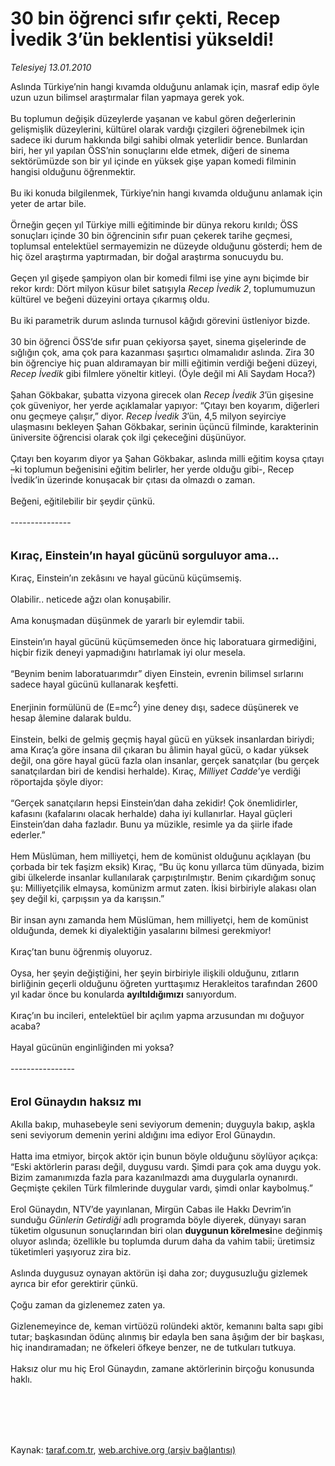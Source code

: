 # 30 bin öğrenci sıfır çekti, Recep İvedik 3’ün beklentisi yükseldi!

*Telesiyej 13.01.2010*

<div class="taraf_structure_2col_1zq">
<div class="margen_n">



 <p>Aslında Türkiye’nin hangi kıvamda olduğunu anlamak için, masraf edip öyle uzun uzun bilimsel araştırmalar filan yapmaya gerek yok. <br/><br/>Bu toplumun değişik düzeylerde yaşanan ve kabul gören değerlerinin gelişmişlik düzeylerini, kültürel olarak vardığı çizgileri öğrenebilmek için sadece iki durum hakkında bilgi sahibi olmak yeterlidir bence. Bunlardan biri, her yıl yapılan ÖSS’nin sonuçlarını elde etmek, diğeri de sinema sektörümüzde son bir yıl içinde en yüksek gişe yapan komedi filminin hangisi olduğunu öğrenmektir. <br/><br/>Bu iki konuda bilgilenmek, Türkiye’nin hangi kıvamda olduğunu anlamak için yeter de artar bile. <br/><br/>Örneğin geçen yıl Türkiye milli eğitiminde bir dünya rekoru kırıldı; ÖSS sonuçları içinde 30 bin öğrencinin sıfır puan çekerek tarihe geçmesi, toplumsal entelektüel sermayemizin ne düzeyde olduğunu gösterdi; hem de hiç özel araştırma yaptırmadan, bir doğal araştırma sonucuydu bu. <br/><br/>Geçen yıl gişede şampiyon olan bir komedi filmi ise yine aynı biçimde bir rekor kırdı: Dört milyon küsur bilet satışıyla<i> Recep İvedik 2</i>, toplumumuzun kültürel ve beğeni düzeyini ortaya çıkarmış oldu. <br/><br/>Bu iki parametrik durum aslında turnusol kâğıdı görevini üstleniyor bizde. <br/><br/>30 bin öğrenci ÖSS’de sıfır puan çekiyorsa şayet, sinema gişelerinde de sığlığın çok, ama çok para kazanması şaşırtıcı olmamalıdır aslında. Zira 30 bin öğrenciye hiç puan aldıramayan bir milli eğitimin verdiği beğeni düzeyi, <i>Recep İvedik</i> gibi filmlere yöneltir kitleyi. (Öyle değil mi Ali Saydam Hoca?) <br/><br/>Şahan Gökbakar, şubatta vizyona girecek olan <i>Recep İvedik 3</i>’ün gişesine çok güveniyor, her yerde açıklamalar yapıyor: “Çıtayı ben koyarım, diğerleri onu geçmeye çalışır,” diyor. <i>Recep İvedik 3</i>’ün, 4,5 milyon seyirciye ulaşmasını bekleyen Şahan Gökbakar, serinin üçüncü filminde, karakterinin üniversite öğrencisi olarak çok ilgi çekeceğini düşünüyor. <br/><br/>Çıtayı ben koyarım diyor ya Şahan Gökbakar, aslında milli eğitim koysa çıtayı –ki toplumun beğenisini eğitim belirler, her yerde olduğu gibi-, Recep İvedik’in üzerinde konuşacak bir çıtası da olmazdı o zaman. <br/><br/>Beğeni, eğitilebilir bir şeydir çünkü. <br/><br/>--------------- <br/><br/><br/><font size="4"><strong>Kıraç, Einstein’ın hayal gücünü sorguluyor ama…</strong></font> <br/><br/>Kıraç, Einstein’ın zekâsını ve hayal gücünü küçümsemiş. <br/><br/>Olabilir.. neticede ağzı olan konuşabilir. <br/><br/>Ama konuşmadan düşünmek de yararlı bir eylemdir tabii. <br/><br/>Einstein’ın hayal gücünü küçümsemeden önce hiç laboratuara girmediğini, hiçbir fizik deneyi yapmadığını hatırlamak iyi olur mesela. <br/><br/>“Beynim benim laboratuarımdır” diyen Einstein, evrenin bilimsel sırlarını sadece hayal gücünü kullanarak keşfetti. <br/><br/>Enerjinin formülünü de (E=mc<sup>2</sup>) yine deney dışı, sadece düşünerek ve hesap âlemine dalarak buldu. <br/><br/>Einstein, belki de gelmiş geçmiş hayal gücü en yüksek insanlardan biriydi; ama Kıraç’a göre insana dil çıkaran bu âlimin hayal gücü, o kadar yüksek değil, ona göre hayal gücü fazla olan insanlar, gerçek sanatçılar (bu gerçek sanatçılardan biri de kendisi herhalde). Kıraç, <i>Milliyet Cadde</i>’ye verdiği röportajda şöyle diyor: <br/><br/>“Gerçek sanatçıların hepsi Einstein’dan daha zekidir! Çok önemlidirler, kafasını (kafalarını olacak herhalde) daha iyi kullanırlar. Hayal güçleri Einstein’dan daha fazladır. Bunu ya müzikle, resimle ya da şiirle ifade ederler.” <br/><br/>Hem Müslüman, hem milliyetçi, hem de komünist olduğunu açıklayan (bu çorbada bir tek faşizm eksik) Kıraç, “Bu üç konu yıllarca tüm dünyada, bizim gibi ülkelerde insanlar kullanılarak çarpıştırılmıştır. Benim çıkardığım sonuç şu: Milliyetçilik elmaysa, komünizm armut zaten. İkisi birbiriyle alakası olan şey değil ki, çarpışsın ya da karışsın.” <br/><br/>Bir insan aynı zamanda hem Müslüman, hem milliyetçi, hem de komünist olduğunda, demek ki diyalektiğin yasalarını bilmesi gerekmiyor! <br/><br/>Kıraç’tan bunu öğrenmiş oluyoruz. <br/><br/>Oysa, her şeyin değiştiğini, her şeyin birbiriyle ilişkili olduğunu, zıtların birliğinin geçerli olduğunu öğreten yurttaşımız Herakleitos tarafından 2600 yıl kadar önce bu konularda <b>ayıltıldığımızı</b> sanıyordum. <br/><br/>Kıraç’ın bu incileri, entelektüel bir açılım yapma arzusundan mı doğuyor acaba? <br/><br/>Hayal gücünün enginliğinden mi yoksa?<b></b> <br/><br/>----------------<b></b> <br/><br/><br/><font size="4"><strong>Erol Günaydın haksız mı</strong></font> <br/><br/>Akılla bakıp, muhasebeyle seni seviyorum demenin; duyguyla bakıp, aşkla seni seviyorum demenin yerini aldığını ima ediyor Erol Günaydın. <br/><br/>Hatta ima etmiyor, birçok aktör için bunun böyle olduğunu söylüyor açıkça: “Eski aktörlerin parası değil, duygusu vardı. Şimdi para çok ama duygu yok. Bizim zamanımızda fazla para kazanılmazdı ama duygularla oynanırdı. Geçmişte çekilen Türk filmlerinde duygular vardı, şimdi onlar kaybolmuş.” <br/><br/>Erol Günaydın, NTV’de yayınlanan, Mirgün Cabas ile Hakkı Devrim’in sunduğu <i>Günlerin Getirdiği</i> adlı programda böyle diyerek, dünyayı saran tüketim olgusunun sonuçlarından biri olan <b>duygunun körelmesi</b>ne değinmiş oluyor aslında; özellikle bu toplumda durum daha da vahim tabii; üretimsiz tüketimleri yaşıyoruz zira biz. <br/><br/>Aslında duygusuz oynayan aktörün işi daha zor; duygusuzluğu gizlemek ayrıca bir efor gerektirir çünkü. <br/><br/>Çoğu zaman da gizlenemez zaten ya. <br/><br/>Gizlenemeyince de, keman virtüözü rolündeki aktör, kemanını balta sapı gibi tutar; başkasından ödünç alınmış bir edayla ben sana âşığım der bir başkası, hiç inandıramadan; ne öfkeleri öfkeye benzer, ne de tutkuları tutkuya. <br/><br/>Haksız olur mu hiç Erol Günaydın, zamane aktörlerinin birçoğu konusunda haklı.</p>
<br/>
<br/>
<br/>



<br/>


<div id="taraf_not">
</div>

</div>


</div>

Kaynak: [taraf.com.tr](http://taraf.com.tr:80/makale/9491.htm), [web.archive.org (arşiv bağlantısı)](http://web.archive.org/web/20100123013734/http://taraf.com.tr:80/makale/9491.htm)
